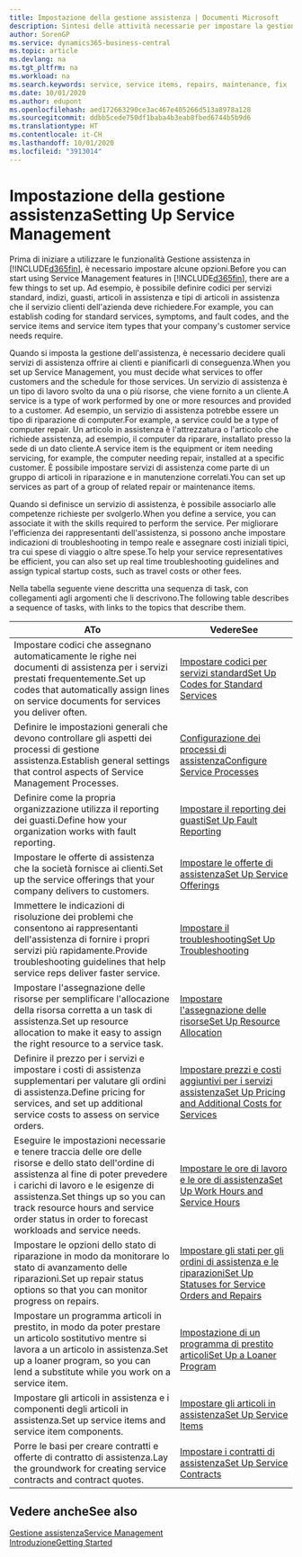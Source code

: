 ```yaml
---
title: Impostazione della gestione assistenza | Documenti Microsoft
description: Sintesi delle attività necessarie per impostare la gestione dell'assistenza adattandola al modo in cui le organizzazioni gestiscono i propri servizi.
author: SorenGP
ms.service: dynamics365-business-central
ms.topic: article
ms.devlang: na
ms.tgt_pltfrm: na
ms.workload: na
ms.search.keywords: service, service items, repairs, maintenance, fix
ms.date: 10/01/2020
ms.author: edupont
ms.openlocfilehash: aed172663290ce3ac467e405266d513a8978a128
ms.sourcegitcommit: ddbb5cede750df1baba4b3eab8fbed6744b5b9d6
ms.translationtype: HT
ms.contentlocale: it-CH
ms.lasthandoff: 10/01/2020
ms.locfileid: "3913014"
---
```

# <a name="setting-up-service-management"></a><span data-ttu-id="55c7f-103">Impostazione della gestione assistenza</span><span class="sxs-lookup"><span data-stu-id="55c7f-103">Setting Up Service Management</span></span>
<span data-ttu-id="55c7f-104">Prima di iniziare a utilizzare le funzionalità Gestione assistenza in [!INCLUDE[d365fin](includes/d365fin_md.md)], è necessario impostare alcune opzioni.</span><span class="sxs-lookup"><span data-stu-id="55c7f-104">Before you can start using Service Management features in [!INCLUDE[d365fin](includes/d365fin_md.md)], there are a few things to set up.</span></span> <span data-ttu-id="55c7f-105">Ad esempio, è possibile definire codici per servizi standard, indizi, guasti, articoli in assistenza e tipi di articoli in assistenza che il servizio clienti dell'azienda deve richiedere.</span><span class="sxs-lookup"><span data-stu-id="55c7f-105">For example, you can establish coding for standard services, symptoms, and fault codes, and the service items and service item types that your company's customer service needs require.</span></span>  

<span data-ttu-id="55c7f-106">Quando si imposta la gestione dell'assistenza, è necessario decidere quali servizi di assistenza offrire ai clienti e pianificarli di conseguenza.</span><span class="sxs-lookup"><span data-stu-id="55c7f-106">When you set up Service Management, you must decide what services to offer customers and the schedule for those services.</span></span> <span data-ttu-id="55c7f-107">Un servizio di assistenza è un tipo di lavoro svolto da una o più risorse, che viene fornito a un cliente.</span><span class="sxs-lookup"><span data-stu-id="55c7f-107">A service is a type of work performed by one or more resources and provided to a customer.</span></span> <span data-ttu-id="55c7f-108">Ad esempio, un servizio di assistenza potrebbe essere un tipo di riparazione di computer.</span><span class="sxs-lookup"><span data-stu-id="55c7f-108">For example, a service could be a type of computer repair.</span></span> <span data-ttu-id="55c7f-109">Un articolo in assistenza è l'attrezzatura o l'articolo che richiede assistenza, ad esempio, il computer da riparare, installato presso la sede di un dato cliente.</span><span class="sxs-lookup"><span data-stu-id="55c7f-109">A service item is the equipment or item needing servicing, for example, the computer needing repair, installed at a specific customer.</span></span> <span data-ttu-id="55c7f-110">È possibile impostare servizi di assistenza come parte di un gruppo di articoli in riparazione e in manutenzione correlati.</span><span class="sxs-lookup"><span data-stu-id="55c7f-110">You can set up services as part of a group of related repair or maintenance items.</span></span>  
  
<span data-ttu-id="55c7f-111">Quando si definisce un servizio di assistenza, è possibile associarlo alle competenze richieste per svolgerlo.</span><span class="sxs-lookup"><span data-stu-id="55c7f-111">When you define a service, you can associate it with the skills required to perform the service.</span></span> <span data-ttu-id="55c7f-112">Per migliorare l'efficienza dei rappresentanti dell'assistenza, si possono anche impostare indicazioni di troubleshooting in tempo reale e assegnare costi iniziali tipici, tra cui spese di viaggio o altre spese.</span><span class="sxs-lookup"><span data-stu-id="55c7f-112">To help your service representatives be efficient, you can also set up real time troubleshooting guidelines and assign typical startup costs, such as travel costs or other fees.</span></span>  

<span data-ttu-id="55c7f-113">Nella tabella seguente viene descritta una sequenza di task, con collegamenti agli argomenti che li descrivono.</span><span class="sxs-lookup"><span data-stu-id="55c7f-113">The following table describes a sequence of tasks, with links to the topics that describe them.</span></span>  
  
| <span data-ttu-id="55c7f-114">A</span><span class="sxs-lookup"><span data-stu-id="55c7f-114">To</span></span> | <span data-ttu-id="55c7f-115">Vedere</span><span class="sxs-lookup"><span data-stu-id="55c7f-115">See</span></span> |
| --- | --- |
| <span data-ttu-id="55c7f-116">Impostare codici che assegnano automaticamente le righe nei documenti di assistenza per i servizi prestati frequentemente.</span><span class="sxs-lookup"><span data-stu-id="55c7f-116">Set up codes that automatically assign lines on service documents for services you deliver often.</span></span> |[<span data-ttu-id="55c7f-117">Impostare codici per servizi standard</span><span class="sxs-lookup"><span data-stu-id="55c7f-117">Set Up Codes for Standard Services</span></span>](service-how-setup-service-coding.md)|
| <span data-ttu-id="55c7f-118">Definire le impostazioni generali che devono controllare gli aspetti dei processi di gestione assistenza.</span><span class="sxs-lookup"><span data-stu-id="55c7f-118">Establish general settings that control aspects of Service Management Processes.</span></span>|[<span data-ttu-id="55c7f-119">Configurazione dei processi di assistenza</span><span class="sxs-lookup"><span data-stu-id="55c7f-119">Configure Service Processes</span></span>](service-setup-service-processes.md)|
| <span data-ttu-id="55c7f-120">Definire come la propria organizzazione utilizza il reporting dei guasti.</span><span class="sxs-lookup"><span data-stu-id="55c7f-120">Define how your organization works with fault reporting.</span></span> |[<span data-ttu-id="55c7f-121">Impostare il reporting dei guasti</span><span class="sxs-lookup"><span data-stu-id="55c7f-121">Set Up Fault Reporting</span></span>](service-how-setup-fault-reporting.md) |
| <span data-ttu-id="55c7f-122">Impostare le offerte di assistenza che la società fornisce ai clienti.</span><span class="sxs-lookup"><span data-stu-id="55c7f-122">Set up the service offerings that your company delivers to customers.</span></span>|[<span data-ttu-id="55c7f-123">Impostare le offerte di assistenza</span><span class="sxs-lookup"><span data-stu-id="55c7f-123">Set Up Service Offerings</span></span>](service-how-setup-service-offerings.md)|
| <span data-ttu-id="55c7f-124">Immettere le indicazioni di risoluzione dei problemi che consentono ai rappresentanti dell'assistenza di fornire i propri servizi più rapidamente.</span><span class="sxs-lookup"><span data-stu-id="55c7f-124">Provide troubleshooting guidelines that help service reps deliver faster service.</span></span> |[<span data-ttu-id="55c7f-125">Impostare il troubleshooting</span><span class="sxs-lookup"><span data-stu-id="55c7f-125">Set Up Troubleshooting</span></span>](service-how-setup-troubleshooting.md) |
| <span data-ttu-id="55c7f-126">Impostare l'assegnazione delle risorse per semplificare l'allocazione della risorsa corretta a un task di assistenza.</span><span class="sxs-lookup"><span data-stu-id="55c7f-126">Set up resource allocation to make it easy to assign the right resource to a service task.</span></span> |[<span data-ttu-id="55c7f-127">Impostare l'assegnazione delle risorse</span><span class="sxs-lookup"><span data-stu-id="55c7f-127">Set Up Resource Allocation</span></span>](service-how-setup-resource-allocation.md) |
| <span data-ttu-id="55c7f-128">Definire il prezzo per i servizi e impostare i costi di assistenza supplementari per valutare gli ordini di assistenza.</span><span class="sxs-lookup"><span data-stu-id="55c7f-128">Define pricing for services, and set up additional service costs to assess on service orders.</span></span> |[<span data-ttu-id="55c7f-129">Impostare prezzi e costi aggiuntivi per i servizi assistenza</span><span class="sxs-lookup"><span data-stu-id="55c7f-129">Set Up Pricing and Additional Costs for Services</span></span>](service-how-setup-service-costs-pricing.md)|
| <span data-ttu-id="55c7f-130">Eseguire le impostazioni necessarie e tenere traccia delle ore delle risorse e dello stato dell'ordine di assistenza al fine di poter prevedere i carichi di lavoro e le esigenze di assistenza.</span><span class="sxs-lookup"><span data-stu-id="55c7f-130">Set things up so you can track resource hours and service order status in order to forecast workloads and service needs.</span></span>|[<span data-ttu-id="55c7f-131">Impostare le ore di lavoro e le ore di assistenza</span><span class="sxs-lookup"><span data-stu-id="55c7f-131">Set Up Work Hours and Service Hours</span></span>](service-how-setup-work-service-hours.md)|
| <span data-ttu-id="55c7f-132">Impostare le opzioni dello stato di riparazione in modo da monitorare lo stato di avanzamento delle riparazioni.</span><span class="sxs-lookup"><span data-stu-id="55c7f-132">Set up repair status options so that you can monitor progress on repairs.</span></span> | [<span data-ttu-id="55c7f-133">Impostare gli stati per gli ordini di assistenza e le riparazioni</span><span class="sxs-lookup"><span data-stu-id="55c7f-133">Set Up Statuses for Service Orders and Repairs</span></span>](service-order-repair-status.md)|
| <span data-ttu-id="55c7f-134">Impostare un programma articoli in prestito, in modo da poter prestare un articolo sostitutivo mentre si lavora a un articolo in assistenza.</span><span class="sxs-lookup"><span data-stu-id="55c7f-134">Set up a loaner program, so you can lend a substitute while you work on a service item.</span></span> |[<span data-ttu-id="55c7f-135">Impostazione di un programma di prestito articoli</span><span class="sxs-lookup"><span data-stu-id="55c7f-135">Set Up a Loaner Program</span></span>](service-how-setup-loaner-program.md) |
| <span data-ttu-id="55c7f-136">Impostare gli articoli in assistenza e i componenti degli articoli in assistenza.</span><span class="sxs-lookup"><span data-stu-id="55c7f-136">Set up service items and service item components.</span></span> |[<span data-ttu-id="55c7f-137">Impostare gli articoli in assistenza</span><span class="sxs-lookup"><span data-stu-id="55c7f-137">Set Up Service Items</span></span>](service-how-setup-service-items.md) |
| <span data-ttu-id="55c7f-138">Porre le basi per creare contratti e offerte di contratto di assistenza.</span><span class="sxs-lookup"><span data-stu-id="55c7f-138">Lay the groundwork for creating service contracts and contract quotes.</span></span> |[<span data-ttu-id="55c7f-139">Impostare i contratti di assistenza</span><span class="sxs-lookup"><span data-stu-id="55c7f-139">Set Up Service Contracts</span></span>](service-how-setup-service-contracts.md) |

## <a name="see-also"></a><span data-ttu-id="55c7f-140">Vedere anche</span><span class="sxs-lookup"><span data-stu-id="55c7f-140">See also</span></span>
[<span data-ttu-id="55c7f-141">Gestione assistenza</span><span class="sxs-lookup"><span data-stu-id="55c7f-141">Service Management</span></span>](service-service.md)  
[<span data-ttu-id="55c7f-142">Introduzione</span><span class="sxs-lookup"><span data-stu-id="55c7f-142">Getting Started</span></span>](product-get-started.md)  
